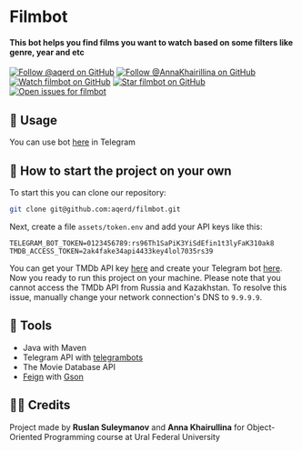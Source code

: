 # Filmbot
#### This bot helps you find films you want to watch based on some filters like genre, year and etc

[![Follow @aqerd on GitHub](https://img.shields.io/github/followers/aqerd?label=Ruslan%20Suleymanov&style=social-&labelColor=black&color=111111)](https://github.com/aqerd)
[![Follow @AnnaKhairillina on GitHub](https://img.shields.io/github/followers/AnnaKhairillina?label=Anna%20Khairullina&style=social-&labelColor=black&color=111111)](https://github.com/AnnaKhairillina)
[![Watch filmbot on GitHub](https://img.shields.io/github/watchers/aqerd/filmbot?label=Watch&style=social-&labelColor=black&color=111111)](https://github.com/aqerd/filmbot/subscription)
[![Star filmbot on GitHub](https://img.shields.io/github/stars/aqerd/filmbot?label=Star&style=social-&labelColor=black&color=111111)](https://github.com/aqerd/filmbot)
[![Open issues for filmbot](https://img.shields.io/github/issues/aqerd/filmbot?label=Issues&labelColor=black&color=111111)](https://github.com/aqerd/filmbot/issues)

## 🚀 Usage
You can use bot [here](https://t.me/findfilmsbyfiltersbot) in Telegram

## 🔗 How to start the project on your own
To start this you can clone our repository:
```bash
git clone git@github.com:aqerd/filmbot.git
```
Next, create a file `assets/token.env` and add your API keys like this:
```env
TELEGRAM_BOT_TOKEN=0123456789:rs96Th1SaPiK3YiSdEfin1t3lyFaK310ak8
TMDB_ACCESS_TOKEN=2ak4fake34api4433key4lol7035rs39
```
You can get your TMDb API key [here](https://www.themoviedb.org/settings/api) and create your Telegram bot [here](https://t.me/BotFather).
Now you ready to run this project on your machine.
Please note that you cannot access the TMDb API from Russia and Kazakhstan. To resolve this issue, manually change your network connection's DNS to `9.9.9.9`.

## 🔨 Tools
- Java with Maven
- Telegram API with [telegrambots](https://github.com/rubenlagus/TelegramBots)
- The Movie Database API
- [Feign](https://github.com/OpenFeign/feign) with [Gson](https://github.com/google/gson)

## 🧑‍💻 Credits
Project made by **Ruslan Suleymanov** and **Anna Khairullina** for Object-Oriented Programming course at Ural Federal University 

